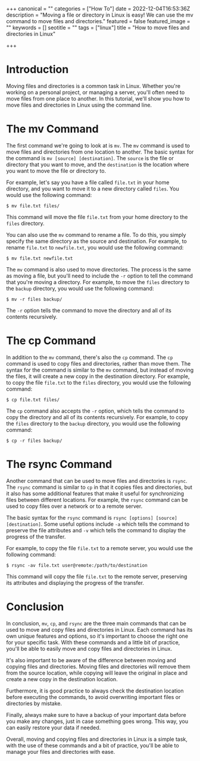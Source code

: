 +++
canonical = ""
categories = ["How To"]
date = 2022-12-04T16:53:36Z
description = "Moving a file or directory in Linux is easy! We can use the mv command to move files and directories."
featured = false
featured_image = ""
keywords = []
seotitle = ""
tags = ["linux"]
title = "How to move files and directories in Linux"

+++
# Introduction

Moving files and directories is a common task in Linux. Whether you're working on a personal project, or managing a server, you'll often need to move files from one place to another. In this tutorial, we'll show you how to move files and directories in Linux using the command line.

# The mv Command

The first command we're going to look at is `mv`. The `mv` command is used to move files and directories from one location to another. The basic syntax for the command is `mv [source] [destination]`. The `source` is the file or directory that you want to move, and the `destination` is the location where you want to move the file or directory to.

For example, let's say you have a file called `file.txt` in your home directory, and you want to move it to a new directory called `files`. You would use the following command:

`$ mv file.txt files/`

This command will move the file `file.txt` from your home directory to the `files` directory.

You can also use the `mv` command to rename a file. To do this, you simply specify the same directory as the source and destination. For example, to rename `file.txt` to `newfile.txt`, you would use the following command:

`$ mv file.txt newfile.txt`

The `mv` command is also used to move directories. The process is the same as moving a file, but you'll need to include the `-r` option to tell the command that you're moving a directory. For example, to move the `files` directory to the `backup` directory, you would use the following command:

`$ mv -r files backup/`

The `-r` option tells the command to move the directory and all of its contents recursively.

# The cp Command

In addition to the `mv` command, there's also the `cp` command. The `cp` command is used to copy files and directories, rather than move them. The syntax for the command is similar to the `mv` command, but instead of moving the files, it will create a new copy in the destination directory. For example, to copy the file `file.txt` to the `files` directory, you would use the following command:

`$ cp file.txt files/`

The `cp` command also accepts the `-r` option, which tells the command to copy the directory and all of its contents recursively. For example, to copy the `files` directory to the `backup` directory, you would use the following command:

`$ cp -r files backup/`

# The rsync Command

Another command that can be used to move files and directories is `rsync`. The `rsync` command is similar to `cp` in that it copies files and directories, but it also has some additional features that make it useful for synchronizing files between different locations. For example, the `rsync` command can be used to copy files over a network or to a remote server.

The basic syntax for the `rsync` command is `rsync [options] [source] [destination]`. Some useful options include `-a` which tells the command to preserve the file attributes and `-v` which tells the command to display the progress of the transfer.

For example, to copy the file `file.txt` to a remote server, you would use the following command:

`$ rsync -av file.txt user@remote:/path/to/destination`

This command will copy the file `file.txt` to the remote server, preserving its attributes and displaying the progress of the transfer.

# Conclusion

In conclusion, `mv`, `cp`, and `rsync` are the three main commands that can be used to move and copy files and directories in Linux. Each command has its own unique features and options, so it's important to choose the right one for your specific task. With these commands and a little bit of practice, you'll be able to easily move and copy files and directories in Linux.

It's also important to be aware of the difference between moving and copying files and directories. Moving files and directories will remove them from the source location, while copying will leave the original in place and create a new copy in the destination location.

Furthermore, it is good practice to always check the destination location before executing the commands, to avoid overwriting important files or directories by mistake.

Finally, always make sure to have a backup of your important data before you make any changes, just in case something goes wrong. This way, you can easily restore your data if needed.

Overall, moving and copying files and directories in Linux is a simple task, with the use of these commands and a bit of practice, you'll be able to manage your files and directories with ease.